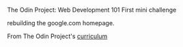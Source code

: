 The Odin Project: Web Development 101
First mini challenge

rebuilding the google.com homepage.

From The Odin Project's [curriculum](http://www.theodinproject.com/courses/web-development-101/lessons/html-css)
